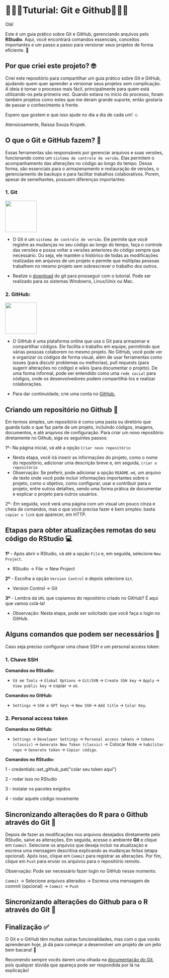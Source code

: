 # 👩🏻‍💻Tuturial: Git e Github👩🏻‍💻

Olá!

Este é um guia prático sobre Git e GitHub, gerenciando arquivos pelo **RStudio**. Aqui, você encontrará comandos essenciais, conceitos importantes e um passo a passo para versionar seus projetos de forma eficiente. 🚀

## Por que criei este projeto? 🤓
Criei este repositório para compartilhar um guia prático sobre Git e GitHub, ajudando quem quer aprender a versionar seus projetos sem complicação. A ideia é tornar o processo mais fácil, principalmente para quem está utilizando-os pela primeira vez. Quando estava no início do processo, foram também projetos como estes que me deram grande suporte, então gostaria de passar o conhecimento à frente.

Espero que gostem e que isso ajude no dia a dia de cada um! ☺️

Atensiosamente, Raissa Souza Krupek.

## O que o Git e GitHub fazem? 🧐
Essas ferramentas são responsáveis por gerenciar arquivos e suas versões, funcionando como um `sistema de controle de versão`. Elas permitem o acompanhamento das alterações no código ao longo do tempo. Dessa forma, são essenciais para o armazenamento e restauração de versões, o gerenciamento de backups e para facilitar trabalhos colaborativos. 
Porem, apesar de semelhantes, possuem diferenças importantes:

### 1. Git
  <img src="https://git-scm.com/images/logos/downloads/Git-Icon-1788C.png" width="100">

- O Git é um `sistema de controle de versão`. Ele permite que você registre as mudanças no seu código ao longo do tempo, faça o controle das versões e possa voltar a versões anteriores do código sempre que necessário. Ou seja, ele mantém o histórico de todas as modificações realizadas em arquivos de um projeto e permite que múltiplas pessoas trabalhem no mesmo projeto sem sobrescrever o trabalho dos outros.

- Realize o [download](https://git-scm.com/downloads) do git para prosseguir com o tutorial. Pode ser realizado para os sistemas Windowns, Linux/Unix ou Mac.

### 2. GitHub:
  <img src="https://cdn-icons-png.flaticon.com/512/25/25231.png" width="100">
  
-  O GitHub é uma plataforma online que usa o Git para armazenar e compartilhar códigos. Ele facilita o trabalho em equipe, permitindo que várias pessoas colaborem no mesmo projeto. No GitHub, você pode ver e organizar os códigos de forma visual, além de usar ferramentas como issues (para discutir problemas ou melhorias), pull requests (para sugerir alterações no código) e wikis (para documentar o projeto). De uma forma informal, pode ser entendido como uma `rede social` para códigos, onde os desenvolvedores podem compartilhá-los e realizar colaborações.
  
-   Para dar continuidade, crie uma conta no [GitHub.](https://github.com)

## Criando um repositório no Github 📁

Em termos simples, um repositório  é como uma pasta ou diretório que guarda tudo o que faz parte de um projeto, incluindo códigos, imagens, documentos, e até arquivos de configuração. Para criar um novo repositório diretamente no Github, siga os seguintes passos:

1º- Na página inicial, vá até a opção `Criar novo repositório`

- Nesta etapa, você irá inserir as informações do projeto, como o nome do repositório, adicionar uma descrição breve e, em seguida, `criar o repositório`
- Observação: Se preferir, pode adicionar a opção `README.md`,  um arquivo de texto onde você pode incluir informações importantes sobre o projeto, como o objetivo, como configurar, usar e contribuir para o projeto, entre outros detalhes, sendo uma forma prática de documentar e explicar o projeto para outros usuários.

2º- Em seguida, você verá uma página com um visual um pouco cinza e cheia de comandos, mas o que você precisa fazer é bem simples: basta `copiar o link` que aparecer, em HTTP.

## Etapas para obter atualizações remotas do seu código do RStudio 💻

**1º** - Após abrir o RStudio, vá até a opção `File` e, em seguida, selecione `New Project`.
- RStudio → File → New Project

**2º** - Escolha a opção `Version Control` e depois selecione `Git`.
- Version Control → Git

**3º** - Lembra da `URL` que copiamos do repositório criado no GitHub? É aqui que vamos colá-la!
- Observação: Nesta etapa, pode ser solicitado que você faça o login no GitHub.

## Alguns comandos que podem ser necessários 📜
Caso seja preciso configurar uma chave SSH e um personal access token:
### 1. Chave SSH
**Comandos no RStudio:**
- `Vá em Tools` → `Global Options` → `Git/SVN` → `Create SSH key` → `Apply` → `View public key` → copiar → `ok`.

**Comandos no GitHub:**
- `Settings` → `SSH e GPT keys` → `New SSH` → `Add title` → `Colar Key`. 

### 2. Personal access token
**Comandos no GitHub:**
- `Settings` → `Developer Settings` → `Personal access tokens`  → `tokens (classic)` → `Generate New Token (classic)` → Colocar Note → `habilitar repo` → `Generate token` → `Copiar código`.

**Comandos no RStudio:**

1 - credentials::set_github_pat("colar seu token aqui")

2 - rodar isso no RStudio

3 - instalar os pacotes exigidos

4 - rodar aquele código novamente

## Sincronizando alterações do R para o Github através do Git 🔄
Depois de fazer as modificações nos arquivos desejados diretamente pelo RStudio, salve as alterações. Em seguida, acesse o ambiente **Git** e clique em  `Commit`. Selecione os arquivos que deseja incluir na atualização e escreva uma mensagem descritiva explicando as mudanças feitas (etapa opcional). Após isso, clique em `Commit` para registrar as alterações. Por fim, clique em `Push` para enviar os arquivos para o repositório remoto.

Observação: Pode ser necessário fazer login no GitHub nesse momento.

`Commit` → Selecione arquivos alterados → Escreva uma mensagem de commit (opcional) → `Commit` → `Push`

## Sincronizando alterações do Github para o R através do Git 🔄

## Finalização ✅

O Git e o GitHub têm muitas outras funcionalidades, mas com o que vocês aprenderam hoje, já dá para começar a desenvolver um projeto de um jeito bem bacana! 🚀

Recomendo sempre vocês darem uma olhada na [documentação do Git](https://git-scm.com/doc), pois qualquer dúvida que apareça pode ser respondida por lá na explicação!
